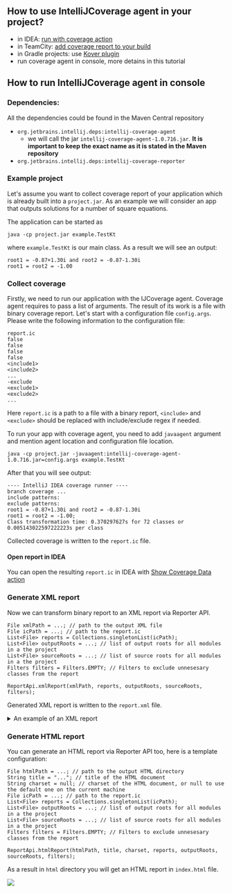 ## How to use IntelliJCoverage agent in your project?

* in IDEA: [run with coverage action](https://www.jetbrains.com/help/idea/running-test-with-coverage.html)
* in TeamCity: [add coverage report to your build](https://www.jetbrains.com/help/teamcity/intellij-idea.html)
* in Gradle projects: use [Kover plugin](https://github.com/Kotlin/kotlinx-kover)
* run coverage agent in console, more detains in this tutorial

## How to run IntelliJCoverage agent in console

### Dependencies:
All the dependencies could be found in the Maven Central repository

* `org.jetbrains.intellij.deps:intellij-coverage-agent` 
  * we will call the jar `intellij-coverage-agent-1.0.716.jar`. **It is important to keep the exact name as it is stated in the Maven repository**
* `org.jetbrains.intellij.deps:intellij-coverage-reporter`

### Example project 

Let's assume you want to collect coverage report of your application which is already built into a `project.jar`.
As an example we will consider an app that outputs solutions for a number of square equations.

The application can be started as
```
java -cp project.jar example.TestKt
```
where `example.TestKt` is our main class.
As a result we will see an output:
```
root1 = -0.87+1.30i and root2 = -0.87-1.30i
root1 = root2 = -1.00
```

### Collect coverage
Firstly, we need to run our application with the IJCoverage agent.
Coverage agent requires to pass a list of arguments. 
The result of its work is a file with binary coverage report. 
Let's start with a configuration file `config.args`. 
Please write the following information to the configuration file:
```
report.ic
false
false
false
false
<include1>
<include2>
...
-exclude
<exclude1>
<exclude2>
...
```
Here `report.ic` is a path to a file with a binary report, `<include>` and `<exclude>` should be replaced with include/exclude regex if needed.

To run your app with coverage agent, you need to add `javaagent` argument and mention agent location and configuration file location.
```
java -cp project.jar -javaagent:intellij-coverage-agent-1.0.716.jar=config.args example.TestKt
```
After that you will see output:
```
---- IntelliJ IDEA coverage runner ---- 
branch coverage ...
include patterns:
exclude patterns:
root1 = -0.87+1.30i and root2 = -0.87-1.30i
root1 = root2 = -1.00;
Class transformation time: 0.370297627s for 72 classes or 0.005143022597222223s per class
```
Collected coverage is written to the `report.ic` file.

#### Open report in IDEA
You can open the resulting `report.ic` in IDEA with [Show Coverage Data action](https://www.jetbrains.com/help/idea/switching-between-code-coverage-suites.html)

### Generate XML report
Now we can transform binary report to an XML report via Reporter API. 

```
File xmlPath = ...; // path to the output XML file
File icPath = ...; // path to the report.ic
List<File> reports = Collections.singletonList(icPath);
List<File> outputRoots = ...; // list of output roots for all modules in a the project
List<File> sourceRoots = ...; // list of source roots for all modules in a the project
Filters filters = Filters.EMPTY; // Filters to exclude unnesesary classes from the report

ReportApi.xmlReport(xmlPath, reports, outputRoots, sourceRoots, filters);
```

Generated XML report is written to the `report.xml` file.
<details>
  <summary>An example of an XML report</summary>

```
<?xml version="1.0" ?>
<report name="Intellij Coverage Report">
<package name="example">
<class name="example/TestKt" sourcefilename="test.kt">
<method name="findRoots" desc="(DDD)Ljava/lang/String;">
<counter type="INSTRUCTION" missed="48" covered="104"/>
<counter type="BRANCH" missed="1" covered="5"/>
<counter type="LINE" missed="3" covered="8"/>
</method>
<method name="main" desc="()V">
<counter type="INSTRUCTION" missed="0" covered="59"/>
<counter type="BRANCH" missed="0" covered="0"/>
<counter type="LINE" missed="0" covered="6"/>
</method>
<counter type="INSTRUCTION" missed="48" covered="163"/>
<counter type="BRANCH" missed="1" covered="5"/>
<counter type="LINE" missed="3" covered="14"/>
<counter type="METHOD" missed="0" covered="2"/>
</class>
<sourcefile name="test.kt">
<line nr="7" mi="0" ci="2" mb="0" cb="0"/>
<line nr="8" mi="0" ci="18" mb="0" cb="0"/>
<line nr="9" mi="0" ci="10" mb="0" cb="0"/>
<line nr="12" mi="0" ci="20" mb="0" cb="0"/>
<line nr="13" mi="0" ci="7" mb="0" cb="0"/>
<line nr="14" mi="0" ci="2" mb="0" cb="0"/>
<line nr="20" mi="0" ci="10" mb="0" cb="0"/>
<line nr="23" mi="0" ci="4" mb="1" cb="1"/>
<line nr="24" mi="11" ci="0" mb="0" cb="0"/>
<line nr="25" mi="11" ci="0" mb="0" cb="0"/>
<line nr="26" mi="26" ci="0" mb="0" cb="0"/>
<line nr="29" mi="0" ci="8" mb="0" cb="4"/>
<line nr="30" mi="0" ci="8" mb="0" cb="0"/>
<line nr="31" mi="0" ci="21" mb="0" cb="0"/>
<line nr="35" mi="0" ci="8" mb="0" cb="0"/>
<line nr="36" mi="0" ci="9" mb="0" cb="0"/>
<line nr="38" mi="0" ci="36" mb="0" cb="0"/>
<counter type="INSTRUCTION" missed="48" covered="163"/>
<counter type="BRANCH" missed="1" covered="5"/>
<counter type="LINE" missed="3" covered="14"/>
</sourcefile>
<counter type="INSTRUCTION" missed="48" covered="163"/>
<counter type="BRANCH" missed="1" covered="5"/>
<counter type="LINE" missed="3" covered="14"/>
<counter type="METHOD" missed="0" covered="2"/>
<counter type="CLASS" missed="0" covered="1"/>
</package>
<counter type="INSTRUCTION" missed="48" covered="163"/>
<counter type="BRANCH" missed="1" covered="5"/>
<counter type="LINE" missed="3" covered="14"/>
<counter type="METHOD" missed="0" covered="2"/>
<counter type="CLASS" missed="0" covered="1"/>
</report>
```

</details>

### Generate HTML report
You can generate an HTML report via Reporter API too, here is a template configuration:

```
File htmlPath = ...; // path to the output HTML directory
String title = "..."; // title of the HTML document
String charset = null; // charset of the HTML document, or null to use the default one on the current machine
File icPath = ...; // path to the report.ic
List<File> reports = Collections.singletonList(icPath);
List<File> outputRoots = ...; // list of output roots for all modules in a the project
List<File> sourceRoots = ...; // list of source roots for all modules in a the project
Filters filters = Filters.EMPTY; // Filters to exclude unnesesary classes from the report

ReportApi.htmlReport(htmlPath, title, charset, reports, outputRoots, sourceRoots, filters);
```

As a result in `html` directory you will get an HTML report in `index.html` file.

![](https://user-images.githubusercontent.com/31644752/161734145-f5d0dffc-b830-4147-8768-c39d59aa1693.png)
